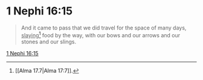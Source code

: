 # 1 Nephi 16:15

> And it came to pass that we did travel for the space of many days, <u>slaying</u>[^a] food by the way, with our bows and our arrows and our stones and our slings.

[1 Nephi 16:15](https://www.churchofjesuschrist.org/study/scriptures/bofm/1-ne/16?lang=eng&id=p15#p15)


[^a]: [[Alma 17.7|Alma 17:7]].  
